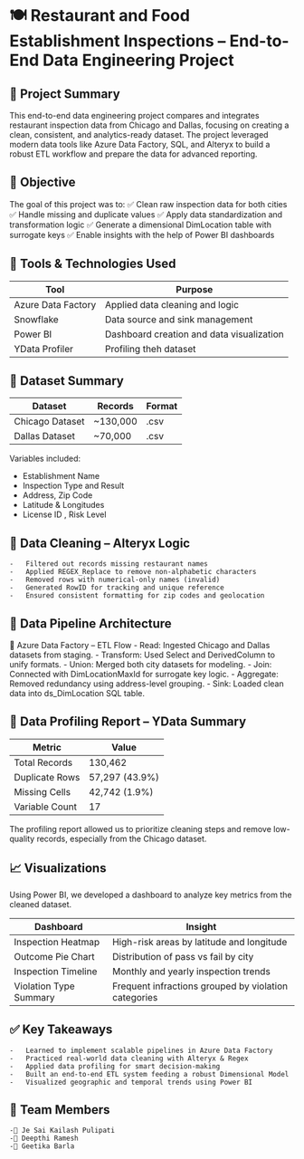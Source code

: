 # 🍽️ Restaurant and Food Establishment Inspections – End-to-End Data Engineering Project

## 📝 Project Summary

This end-to-end data engineering project compares and integrates restaurant inspection data from Chicago and Dallas, focusing on creating a clean, consistent, and analytics-ready dataset. The project leveraged modern data tools like Azure Data Factory, SQL, and Alteryx to build a robust ETL workflow and prepare the data for advanced reporting.

## 🎯 Objective

The goal of this project was to:
✅ Clean raw inspection data for both cities
✅ Handle missing and duplicate values 
✅ Apply data standardization and transformation logic
✅ Generate a dimensional DimLocation table with surrogate keys
✅ Enable insights with the help of Power BI dashboards

## 🧰  Tools & Technologies Used

| Tool               | Purpose                                   | 
|--------------------|-------------------------------------------|
| Azure Data Factory | Applied data cleaning and logic           |
| Snowflake          | Data source and sink management           |
| Power BI           | Dashboard creation and data visualization |
| YData Profiler     | Profiling theh dataset                    |


## 📂 Dataset Summary

|Dataset          | Records      | Format | 
|-----------------|--------------|--------|
|Chicago Dataset  | ~130,000     | .csv   |
|Dallas Dataset   | ~70,000      | .csv   |

Variables included:
- Establishment Name
- Inspection Type and Result
- Address, Zip Code
- Latitude & Longitudes
- 	License ID , Risk Level

## 🧼 Data Cleaning – Alteryx Logic
	-	Filtered out records missing restaurant names
	-	Applied REGEX_Replace to remove non-alphabetic characters
	-	Removed rows with numerical-only names (invalid)
	-	Generated RowID for tracking and unique reference
	-	Ensured consistent formatting for zip codes and geolocation

## 🔄 Data Pipeline Architecture

🔷 Azure Data Factory – ETL Flow
	-	Read: Ingested Chicago and Dallas datasets from staging.
	- Transform: Used Select and DerivedColumn to unify formats.
	-	Union: Merged both city datasets for modeling.
	-	Join: Connected with DimLocationMaxId for surrogate key logic.
	-	Aggregate: Removed redundancy using address-level grouping.
	-	Sink: Loaded clean data into ds_DimLocation SQL table.

 ## 🧪 Data Profiling Report – YData Summary

|Metric        | Value              |
|--------------|--------------------|
|Total Records |130,462             |
|Duplicate Rows| 57,297 (43.9%)     |
|Missing Cells | 42,742 (1.9%)      |
|Variable Count| 17                 |

The profiling report allowed us to prioritize cleaning steps and remove low-quality records, especially from the Chicago dataset.

## 📈 Visualizations

Using Power BI, we developed a dashboard to analyze key metrics from the cleaned dataset.

|Dashboard             | Insight                                               |
|----------------------|-------------------------------------------------------|
| Inspection Heatmap   |High-risk areas by latitude and longitude              |
| Outcome Pie Chart    | Distribution of pass vs fail by city                  |
| Inspection Timeline  | Monthly and yearly inspection trends                  |
|Violation Type Summary| Frequent infractions grouped by violation categories  |


## ✅ Key Takeaways
	-	Learned to implement scalable pipelines in Azure Data Factory
	-	Practiced real-world data cleaning with Alteryx & Regex
	-	Applied data profiling for smart decision-making
	-	Built an end-to-end ETL system feeding a robust Dimensional Model
	-	Visualized geographic and temporal trends using Power BI

 
## 👥 Team Members
	-👤 Je Sai Kailash Pulipati
	-👤 Deepthi Ramesh
	-👤 Geetika Barla


